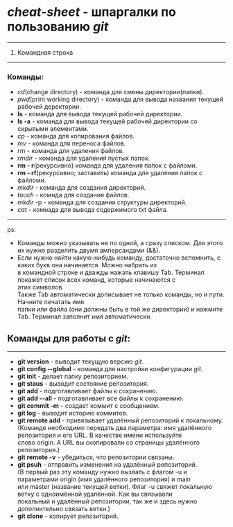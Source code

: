 # *cheat-sheet* - шпаргалки по пользованию *git*

----

1. Командная строка  

----

### Команды:

- *cd*(change directory) - команда для смены директории(папки).
- *pwd*(print working directory) - команда для вывода названия текущей рабочей деректории.
- **ls** - команда для вывода текущей рабочей директории. 
- **ls -a** - команда для вывода текущей рабочей директории со скрытыми элементами.
- *cp* - команда для копирования файлов.
- *mv* - команда для переноса файлов.
- *rm* - команда для удаления файлов. 
- *rmdir* - команда для удаления пустых папок.
- **rm - r**(рекурсивно) команда для удаления папок с файломи.
- **rm - rf**(рекурсивно; заставить) команда для удаления папок с файломи.
- *mkdir* - команда для создания директорий. 
- *touch* - комнда для создания файлов.
- *mkdir* -p - команда для создания структуры директорий.
- *cat* - комнада для вывода содержимого txt файла.

----  

ps:  
- Команды можно указывать не по одной, а сразу списком. Для этого их нужно разделить двумя амперсандами (&&).  
- Если нужно найти какую-нибудь команду, достаточно вспомнить, с каких букв она начинается. Можно набрать их  
в командной строке и дважды нажать клавишу Tab. Терминал покажет список всех команд, которые начинаются с  
этих символов.<br> Также Tab автоматически дописывает не только команды, но и пути. Начните печатать имя  
папки или файла (они должны быть в той же директории) и нажмите Tab. Терминал заполнит имя автоматически.

## Команды для работы с *git*:

----

- **git version** - выводит текущую версию *git*.
- **git config --global** - команда для настройки конфигурации *git*.
- **git init** - делает папку репозиторием.
- **git staus** - выводит состояние репозитория.
- **git add** - подготавливает файлы к сохранению.
- **git add --all** - подготавливает все файлы к сохранению.
- **git commit -m** - создает коммит с сообщением.
- **git log** - выводит историю коммитов.
- **git remote add** - привязывает удалённый репозиторий к локальному.  
(Команде необходимо передать два параметра: имя удалённого репозитория и его URL. В качестве имени используйте  
слово origin. А URL вы скопировали со страницы удалённого репозитория.)
- **git remote -v** - убедиться, что репозитории связаны.
- **git psuh** - отправить изменения на удалённый репозиторий.  
(В первый раз эту команду нужно вызвать с флагом -u и параметрами origin (имя удалённого репозитория) и main  
или master (название текущей ветки). Флаг -u свяжет локальную ветку с одноимённой удалённой. Как вы связывали  
локальный и удалённый репозитории, так же и здесь нужно дополнительно связать ветки.)
- **git clone** - копирует репозиторий.
